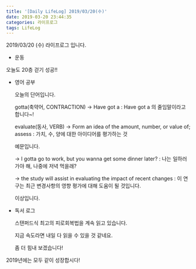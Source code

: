 ```yaml
---
title: '[Daily LifeLog] 2019/03/20(수)'
date: 2019-03-20 23:44:35
categories: 라이프로그
tags: LifeLog
---
```


2019/03/20 (수) 라이프로그 입니다.

- 운동

오늘도 20층 걷기 성공!!

- 영어 공부

  오늘의 단어입니다.

  gotta(축약어, CONTRACTION)
	-> Have got a
	: Have got a 의 줄임말이라고 합니다~!

  evaluate(동사, VERB)
	-> Form an idea of the amount, number, or value of; assess
	: 가치, 수, 양에 대한 아이디어를 평가하는 것

	예문입니다.

	-> I gotta go to work, but you wanna get some dinner later?
	: 나는 일하러 가야 해, 나중에 저녁 먹을래?

	-> the study will assist in evaluating the impact of recent changes
	: 이 연구는 최근 변경사항의 영향 평가에 대해 도움이 될 것입니다.

	이상입니다.

- 독서 로그

	스탠퍼드식 최고의 피로회복법을 계속 읽고 있습니다.

	지금 속도라면 내일 다 읽을 수 있을 것 같네요.

	좀 더 힘내 보겠습니다!

2019년에는 모두 같이 성장합시다!
